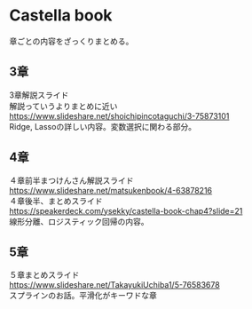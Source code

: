 # Castella book
章ごとの内容をざっくりまとめる。
## 3章
3章解説スライド  
解説っていうよりまとめに近い  
https://www.slideshare.net/shoichipincotaguchi/3-75873101  
Ridge, Lassoの詳しい内容。変数選択に関わる部分。  

## 4章
４章前半まつけんさん解説スライド   
https://www.slideshare.net/matsukenbook/4-63878216  
４章後半、まとめスライド  
https://speakerdeck.com/ysekky/castella-book-chap4?slide=21  
線形分離、ロジスティック回帰の内容。  

## 5章
５章まとめスライド  
https://www.slideshare.net/TakayukiUchiba1/5-76583678  
スプラインのお話。平滑化がキーワドな章 

